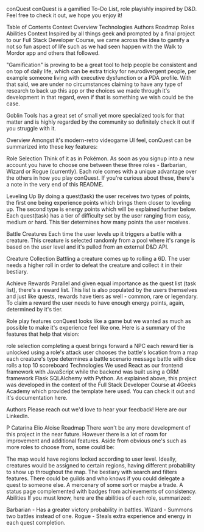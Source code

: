 conQuest
conQuest is a gamified To-Do List, role playishly inspired by D&D. Feel free to check it out, we hope you enjoy it!

Table of Contents
Context
Overview
Technologies
Authors
Roadmap
Roles Abilities
Context
Inspired by all things geek and prompted by a final project to our Full Stack Developer Course, we came across the idea to gamify a not so fun aspect of life such as we had seen happen with the Walk to Mordor app and others that followed.

"Gamification" is proving to be a great tool to help people be consistent and on top of daily life, which can be extra tricky for neurodivergent people, per example someone living with executive dysfunction or a PDA profile. With that said, we are under no circumstances claiming to have any type of research to back up this app or the choices we made through it's development in that regard, even if that is something we wish could be the case.

Goblin Tools has a great set of small yet more specialized tools for that matter and is highly regarded by the community so definitely check it out if you struggle with it.

Overview
Amongst it's modern-retro videogame UI feel, conQuest can be summarized into these key features:

Role Selection
Think of it as in Pokémon. As soon as you signup into a new account you have to choose one between these three roles - Barbarian, Wizard or Rogue (currently). Each role comes with a unique advantage over the others in how you play conQuest. If you're curious about these, there's a note in the very end of this README.

Leveling Up
By doing a quest(task) the user receives two types of points, the first one being experience points which brings them closer to leveling up. The second type is energy points which will be explained further below. Each quest(task) has a tier of difficulty set by the user ranging from easy, medium or hard. This tier determines how many points the user receives.

Battle Creatures
Each time the user levels up it triggers a battle with a creature. This creature is selected randomly from a pool where it's range is based on the user level and it's pulled from an external D&D API.

Creature Collection
Battling a creature comes up to rolling a 6D. The user needs a higher roll in order to defeat the creature and collect it in their bestiary.

Achieve Rewards
Parallel and given equal importance as the quest list (task list), there's a reward list. This list is also populated by the users themselves and just like quests, rewards have tiers as well - common, rare or legendary. To claim a reward the user needs to have enough energy points, again, determined by it's tier.

Role play features
conQuest looks like a game but we wanted as much as possible to make it's experience feel like one. Here is a summary of the features that help that vision:

role selection
completing a quest brings forward a NPC
each reward tier is unlocked using a role's attack
user chooses the battle's location from a map
each creature's type determines a battle scenario message
battle with dice rolls
a top 10 scoreboard
Technologies
We used React as our frontend framework with JavaScript while the backend was built using a ORM framework Flask SQLAlchemy with Python. As explained above, this project was developed in the context of the Full Stack Developer Course at 4Geeks Academy which provided the template here used. You can check it out and it's documentation here.

Authors
Please reach out we'd love to hear your feedback! Here are our LinkedIn.

P Catarina
Elio Aloise
Roadmap
There won't be any more development of this project in the near future. However there is a lot of room for improvement and additional features. Aside from obvious one's such as more roles to choose from, some could be:

The map would have regions locked according to user level. Ideally, creatures would be assigned to certain regions, having different probability to show up throughout the map.
The bestiary with search and filters features.
There could be guilds and who knows if you could delegate a quest to someone else. A mercenary of some sort or maybe a trade.
A status page complemented with badges from achievements of consistency.
Abilities
If you must know, here are the abilities of each role, summarized:

Barbarian - Has a greater victory probability in battles.
Wizard - Summons two battles instead of one.
Rogue - Steals extra experience and energy in each quest completion.
 
